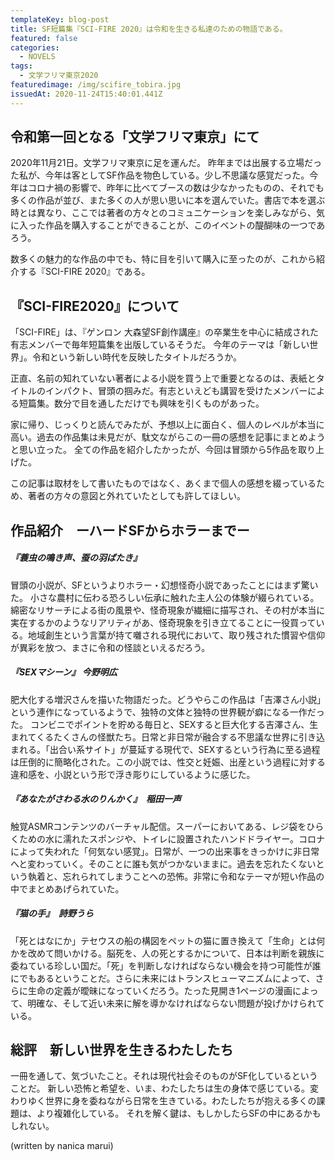 ```yaml
---
templateKey: blog-post
title: SF短篇集『SCI-FIRE 2020』は令和を生きる私達のための物語である。
featured: false
categories:
  - NOVELS
tags:
  - 文学フリマ東京2020
featuredimage: /img/scifire_tobira.jpg
issuedAt: 2020-11-24T15:40:01.441Z
---
```

## 令和第一回となる「文学フリマ東京」にて

2020年11月21日。文学フリマ東京に足を運んだ。
昨年までは出展する立場だった私が、今年は客としてSF作品を物色している。少し不思議な感覚だった。今年はコロナ禍の影響で、昨年に比べてブースの数は少なかったものの、それでも多くの作品が並び、また多くの人が思い思いに本を選んでいた。書店で本を選ぶ時とは異なり、ここでは著者の方々とのコミュニケーションを楽しみながら、気に入った作品を購入することができることが、このイベントの醍醐味の一つであろう。

数多くの魅力的な作品の中でも、特に目を引いて購入に至ったのが、これから紹介する『SCI-FIRE 2020』である。

## 『SCI-FIRE2020』について

「SCI-FIRE」は、『ゲンロン 大森望SF創作講座』の卒業生を中心に結成された有志メンバーで毎年短篇集を出版しているそうだ。
今年のテーマは「新しい世界」。令和という新しい時代を反映したタイトルだろうか。

正直、名前の知れていない著者による小説を買う上で重要となるのは、表紙とタイトルのインパクト、冒頭の掴みだ。有志といえども講習を受けたメンバーによる短篇集。数分で目を通しただけでも興味を引くものがあった。

家に帰り、じっくりと読んでみたが、予想以上に面白く、個人のレベルが本当に高い。過去の作品集は未見だが、駄文ながらこの一冊の感想を記事にまとめようと思い立った。
全ての作品を紹介したかったが、今回は冒頭から5作品を取り上げた。

この記事は取材をして書いたものではなく、あくまで個人の感想を綴っているため、著者の方々の意図と外れていたとしても許してほしい。

## 作品紹介　ーハードSFからホラーまでー

##### 『蓑虫の鳴き声、蚕の羽ばたき』

冒頭の小説が、SFというよりホラー・幻想怪奇小説であったことにはまず驚いた。
小さな農村に伝わる恐ろしい伝承に触れた主人公の体験が綴られている。綿密なリサーチによる街の風景や、怪奇現象が繊細に描写され、その村が本当に実在するかのようなリアリティがあ、怪奇現象を引き立てることに一役買っている。地域創生という言葉が持て囃される現代において、取り残された慣習や信仰が異彩を放つ、まさに令和の怪談といえるだろう。

##### 『SEXマシーン』 今野明広

肥大化する増沢さんを描いた物語だった。どうやらこの作品は「吉澤さん小説」という連作になっているようで、独特の文体と独特の世界観が癖になる一作だった。
コンビニでポイントを貯める毎日と、SEXすると巨大化する吉澤さん、生まれてくるたくさんの怪獣たち。日常と非日常が融合する不思議な世界に引き込まれる。「出合い系サイト」が蔓延する現代で、SEXするという行為に至る過程は圧倒的に簡略化された。この小説では、性交と妊娠、出産という過程に対する違和感を、小説という形で浮き彫りにしているように感じた。

##### 『あなたがさわる水のりんかく』　稲田一声

触覚ASMRコンテンツのバーチャル配信。スーパーにおいてある、レジ袋をひらくための水に濡れたスポンジや、トイレに設置されたハンドドライヤー。コロナによって失われた「何気ない感覚」。日常が、一つの出来事をきっかけに非日常へと変わっていく。そのことに誰も気がつかないままに。過去を忘れたくないという執着と、忘れられてしまうことへの恐怖。非常に令和なテーマが短い作品の中でまとめあげられていた。

##### 『猫の手』　詩野うら


「死とはなにか」テセウスの船の構図をペットの猫に置き換えて「生命」とは何かを改めて問いかける。脳死を、人の死とするかについて、日本は判断を親族に委ねている珍しい国だ。「死」を判断しなければならない機会を持つ可能性が誰にでもあるということだ。さらに未来にはトランスヒューマニズムによって、さらに生命の定義が曖昧になっていくだろう。たった見開き1ページの漫画によって、明確な、そして近い未来に解を導かなければならない問題が投げかけられている。

## 総評　新しい世界を生きるわたしたち

一冊を通して、気づいたこと。それは現代社会そのものがSF化しているということだ。
新しい恐怖と希望を、いま、わたしたちは生の身体で感じている。変わりゆく世界に身を委ねながら日常を生きている。わたしたちが抱える多くの課題は、より複雑化している。
それを解く鍵は、もしかしたらSFの中にあるかもしれない。

(written by nanica marui)